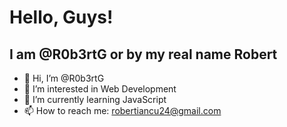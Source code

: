 # Hello, Guys!
## I am @R0b3rtG or by my real name Robert


- 👋 Hi, I’m @R0b3rtG
- 👀 I’m interested in Web Development
- 🌱 I’m currently learning JavaScript
- 📫 How to reach me: robertiancu24@gmail.com
